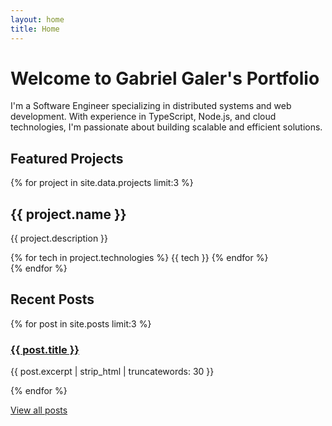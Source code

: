 ```yaml
---
layout: home
title: Home
---
```


# Welcome to Gabriel Galer's Portfolio

I'm a Software Engineer specializing in distributed systems and web development. With experience in TypeScript, Node.js, and cloud technologies, I'm passionate about building scalable and efficient solutions.

## Featured Projects

{% for project in site.data.projects limit:3 %}
<div class="project">
  <h2>{{ project.name }}</h2>
  <p>{{ project.description }}</p>

  <div class="technologies">
    {% for tech in project.technologies %}
      <span class="tech-tag">{{ tech }}</span>
    {% endfor %}
  </div>
</div>
{% endfor %}

## Recent Posts

{% for post in site.posts limit:3 %}
  <h3><a href="{{ post.url }}">{{ post.title }}</a></h3>
  <p>{{ post.excerpt | strip_html | truncatewords: 30 }}</p>
{% endfor %}

[View all posts](/posts)